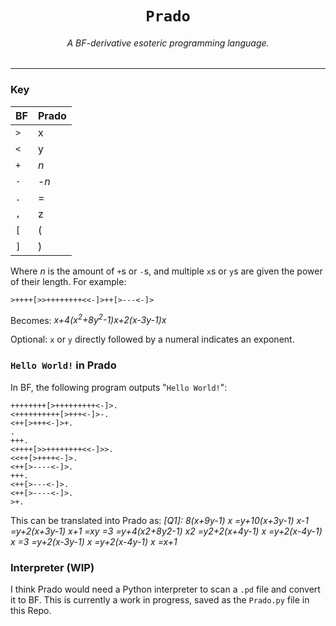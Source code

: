 <h1 align="center"><code>Prado</code></h1>
<h6 align="center">A BF-derivative esoteric programming language.</h6>

---
### Key
BF | Prado
--- | ---
`>` | x
`<` | y
`+` | _n_
`-` | -_n_
`.` | =
`,` | z
`[` | (
`]` | )

Where _n_ is the amount of `+`s or `-`s, and multiple `x`s or `y`s are given the power of their length. For example:

```
>++++[>>++++++++<<-]>++[>---<-]>
```
Becomes:
<em>
x+4(x<sup>2</sup>+8y<sup>2</sup>-1)x+2(x-3y-1)x
</em>

Optional: `x` or `y` directly followed by a numeral indicates an exponent.

### `Hello World!` in Prado

In BF, the following program outputs "`Hello World!`":
```
++++++++[>+++++++++<-]>.
<++++++++++[>+++<-]>-.
<++[>+++<-]>+.
.
+++.
<++++[>>++++++++<<-]>>.
<<++[>++++<-]>.
<++[>----<-]>.
+++.
<++[>---<-]>.
<++[>----<-]>.
>+.
```
This can be translated into Prado as:
<em>
[Q1]: 8(x+9y-1) x
=y+10(x+3y-1) x-1
=y+2(x+3y-1) x+1
=xy
=3
=y+4(x2+8y2-1) x2
=y2+2(x+4y-1) x
=y+2(x-4y-1) x
=3
=y+2(x-3y-1) x
=y+2(x-4y-1) x
=x+1
</em>

### Interpreter (WIP)
I think Prado would need a Python interpreter to scan a `.pd` file and convert it to BF. This is currently a work in progress, saved as the `Prado.py` file in this Repo.
